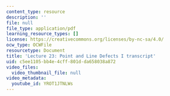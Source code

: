 ```yaml
---
content_type: resource
description: ''
file: null
file_type: application/pdf
learning_resource_types: []
license: https://creativecommons.org/licenses/by-nc-sa/4.0/
ocw_type: OCWFile
resourcetype: Document
title: 'Lecture 23: Point and Line Defects I transcript'
uid: c5ee1105-bb4e-4cff-801d-da658038a872
video_files:
  video_thumbnail_file: null
video_metadata:
  youtube_id: YROT1JTNLWs
---
```

